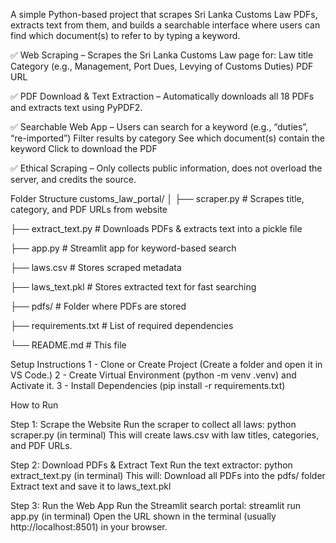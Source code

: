 A simple Python-based project that scrapes Sri Lanka Customs Law PDFs, extracts text from them, and builds a searchable interface where users can find which document(s) to refer to by typing a keyword.

✅ Web Scraping – Scrapes the Sri Lanka Customs Law page
 for:
Law title
Category (e.g., Management, Port Dues, Levying of Customs Duties)
PDF URL

✅ PDF Download & Text Extraction – Automatically downloads all 18 PDFs and extracts text using PyPDF2.

✅ Searchable Web App –
Users can search for a keyword (e.g., “duties”, “re-imported”)
Filter results by category
See which document(s) contain the keyword
Click to download the PDF

✅ Ethical Scraping – Only collects public information, does not overload the server, and credits the source.

Folder Structure
customs_law_portal/
│
├── scraper.py          # Scrapes title, category, and PDF URLs from website

├── extract_text.py     # Downloads PDFs & extracts text into a pickle file

├── app.py              # Streamlit app for keyword-based search

├── laws.csv            # Stores scraped metadata

├── laws_text.pkl       # Stores extracted text for fast searching

├── pdfs/               # Folder where PDFs are stored

├── requirements.txt    # List of required dependencies

└── README.md           # This file

Setup Instructions
1 - Clone or Create Project (Create a folder and open it in VS Code.)
2 - Create Virtual Environment (python -m venv .venv) and Activate it.
3 - Install Dependencies (pip install -r requirements.txt)

How to Run

Step 1: Scrape the Website
Run the scraper to collect all laws:
python scraper.py (in terminal)
This will create laws.csv with law titles, categories, and PDF URLs.

Step 2: Download PDFs & Extract Text
Run the text extractor:
python extract_text.py (in  terminal)
This will:
Download all PDFs into the pdfs/ folder
Extract text and save it to laws_text.pkl

Step 3: Run the Web App
Run the Streamlit search portal:
streamlit run app.py (in terminal)
Open the URL shown in the terminal (usually http://localhost:8501) in your browser.
